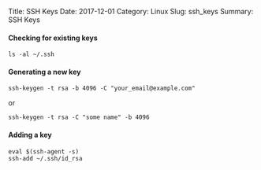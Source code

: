 Title: SSH Keys
Date: 2017-12-01
Category: Linux
Slug: ssh_keys
Summary: SSH Keys


#### Checking for existing keys

    ls -al ~/.ssh

#### Generating a new key

    ssh-keygen -t rsa -b 4096 -C "your_email@example.com"

or
       
    ssh-keygen -t rsa -C "some name" -b 4096

#### Adding a key

    eval $(ssh-agent -s)
    ssh-add ~/.ssh/id_rsa